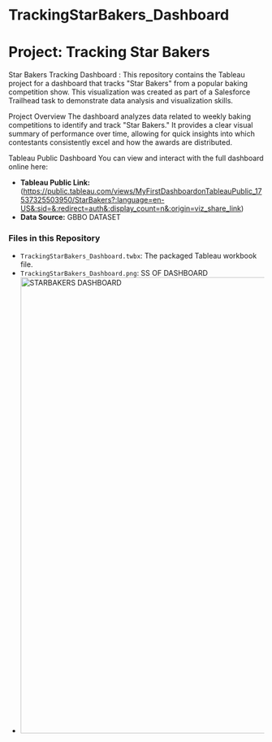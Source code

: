 # TrackingStarBakers_Dashboard
# Project: Tracking Star Bakers
Star Bakers Tracking Dashboard :
This repository contains the Tableau project for a dashboard that tracks "Star Bakers" from a popular baking competition show. This visualization was created as part of a Salesforce Trailhead task to demonstrate data analysis and visualization skills.

Project Overview
The dashboard analyzes data related to weekly baking competitions to identify and track "Star Bakers." It provides a clear visual summary of performance over time, allowing for quick insights into which contestants consistently excel and how the awards are distributed.

Tableau Public Dashboard
You can view and interact with the full dashboard online here:
- **Tableau Public Link:** (https://public.tableau.com/views/MyFirstDashboardonTableauPublic_17537325503950/StarBakers?:language=en-US&:sid=&:redirect=auth&:display_count=n&:origin=viz_share_link)
- **Data Source:** GBBO DATASET
  


### Files in this Repository

- `TrackingStarBakers_Dashboard.twbx`: The packaged Tableau workbook file.
- `TrackingStarBakers_Dashboard.png`:  SS OF DASHBOARD
- <img width="1187" height="897" alt="STARBAKERS DASHBOARD" src="https://github.com/user-attachments/assets/51825da6-0796-42f6-9d90-c70ae4c4a81a" />

  
